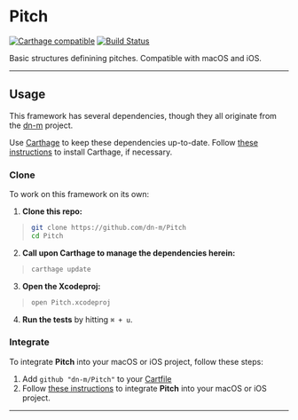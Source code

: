 # Pitch
[![Carthage compatible](https://img.shields.io/badge/Carthage-compatible-4BC51D.svg?style=flat)](https://github.com/Carthage/Carthage) [![Build Status](https://travis-ci.org/dn-m/Pitch.svg?branch=master)](https://travis-ci.org/dn-m/Pitch)

Basic structures definining pitches. Compatible with macOS and iOS.

***

## Usage

This framework has several dependencies, though they all originate from the [dn-m](https://github.com/dn-m) project.  

Use [Carthage](https://github.com/Carthage/Carthage) to keep these dependencies up-to-date. Follow [these instructions](https://github.com/Carthage/Carthage#installing-carthage) to install Carthage, if necessary.

### Clone

To work on this framework on its own:

1. **Clone this repo:**
>```Bash
>git clone https://github.com/dn-m/Pitch
>cd Pitch
>```

2. **Call upon Carthage to manage the dependencies herein:**
>```Bash
>carthage update
>```

3. **Open the Xcodeproj:**
>```Bash
>open Pitch.xcodeproj
>```

4. **Run the tests** by hitting `⌘ + u`.

<a name="integration"></a>
### Integrate

To integrate **Pitch** into your macOS or iOS project, follow these steps: 

1. Add `github "dn-m/Pitch"` to your [Cartfile](https://github.com/Carthage/Carthage/blob/master/Documentation/Artifacts.md#cartfile) 
2. Follow [these instructions](https://github.com/Carthage/Carthage#adding-frameworks-to-an-application) to integrate **Pitch** into your macOS or iOS project.

***




 
